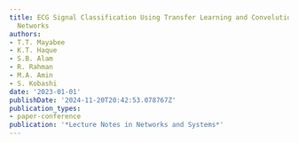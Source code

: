 ```yaml
---
title: ECG Signal Classification Using Transfer Learning and Convolutional Neural
  Networks
authors:
- T.T. Mayabee
- K.T. Haque
- S.B. Alam
- R. Rahman
- M.A. Amin
- S. Kobashi
date: '2023-01-01'
publishDate: '2024-11-20T20:42:53.078767Z'
publication_types:
- paper-conference
publication: '*Lecture Notes in Networks and Systems*'
---
```

